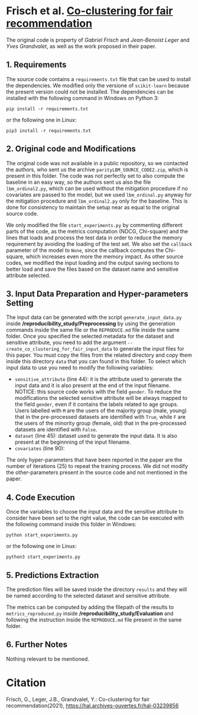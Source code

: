 # Frisch et al. [Co-clustering for fair recommendation](https://hal.archives-ouvertes.fr/hal-03239856)
The original code is property of *Gabriel Frisch* and *Jean-Benoist Leger* and *Yves Grandvalet*, as well as the work proposed in their paper.

## 1. Requirements
The source code contains a `requirements.txt` file that can be used to install the dependencies. We modified only the versione of `scikit-learn` because
the present version could not be installed.
The dependencies can be installed with the following command in Windows on Python 3:
```shell script
pip install -r requirements.txt
```
or the following one in Linux:
```shell script
pip3 install -r requirements.txt
```
## 2. Original code and Modifications
The original code was not available in a public repository, so we contacted the authors, who sent us the archive `parityLBM_SOURCE_CODE2.zip`,
which is present in this folder. The code was not perfectly set to also compute the baseline in an easy way, so the authors sent us also the file `lbm_ordinal2.py`,
which can be used without the mitigation procedure if no covariates are passed to the model, but we used `lbm_ordinal.py` anyway for the mitigation procedure and
`lbm_ordinal2.py` only for the baseline. This is done for consistency to maintain the setup near as equal to the original source code.

We only modified the file `start_experiments.py` by commenting different parts of the code, as the metrics computation (NDCG, Chi-square) and the lines that loads
and process the test data in order to reduce the memory requirement by avoiding the loading of the test set. We also set the `callback` parameter of the model
to `None`, since the callback computes the Chi-square, which increases even more the memory impact. As other source codes, we modified the input loading and the output
saving sections to better load and save the files based on the dataset name and sensitive attribute selected.

## 3. Input Data Preparation and Hyper-parameters Setting
The input data can be generated with the script `generate_input_data.py` inside **/reproducibility_study/Preprocessing** by using the generation commands
inside the same file or the `REPRODUCE.md` file inside the same folder. Once you specified the selected metadata for the dataset and sensitive attribute,
you need to add the argument `--create_co_clustering_for_fair_input_data` to generate the input files for this paper. You must copy the files from the
related directory and copy them inside this directory `data` that you can found in this folder.
To select which input data to use you need to modify the following variables:
- `sensitive_attribute` (line 44): it is the attribute used to generate the input data and it is also present at the end of the input filename.
                                    NOTICE: this source code works with the field `gender`. To reduce the modifications the selected sensitive attribute 
									will be always mapped to the field `gender`, even if it contains the labels related to age groups. Users labelled
									with `M` are the users of the majority group (male, young) that in the pre-processed datasets are identified with `True`,
									while `F` are the users of the minority group (female, old) that in the pre-processed datasets are identified with `False`.
- `dataset` (line 45): dataset used to generate the input data. It is also present at the beginnning of the input filename.
- `covariates` (line 90): 

The only hyper-parameters that have been reported in the paper are the number of iterations (25) to repeat the training process. We did not modify the other-parameters
present in the source code and not mentioned in the paper.

## 4. Code Execution
Once the variables to choose the input data and the sensitive attribute to consider have been set to the right value, the code can be executed with
the following command inside this folder in Windows:
```shell script
python start_experiments.py
```
or the following one in Linux:
```shell script
python3 start_experiments.py
```

## 5. Predictions Extraction
The prediction files will be saved inside the directory `results` and they will be named according to the selected dataset and sensitive attribute.

The metrics can be computed by adding the filepath of the results to `metrics_reproduced.py` inside **/reproducibility_study/Evaluation** and following
the instruction inside the `REPRODUCE.md` file present in the same folder.

## 6. Further Notes
Nothing relevant to be mentioned.

# Citation
Frisch, G., Leger, J.B., Grandvalet, Y.: Co-clustering  for  fair  recommendation(2021), https://hal.archives-ouvertes.fr/hal-03239856